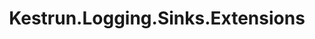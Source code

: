 ---
layout: default
title: "Kestrun.Logging.Sinks.Extensions"
parent: "C# API"
has_children: true
---